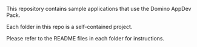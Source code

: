 This repository contains sample applications that use the Domino AppDev Pack.

Each folder in this repo is a self-contained project.

Please refer to the README files in each folder for instructions.

